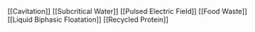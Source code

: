 [[Cavitation]]
[[Subcritical Water]]
[[Pulsed Electric Field]]
[[Food Waste]]
[[Liquid Biphasic Floatation]]
[[Recycled Protein]]
